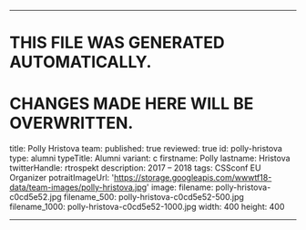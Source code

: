 ----

# THIS FILE WAS GENERATED AUTOMATICALLY.
# CHANGES MADE HERE WILL BE OVERWRITTEN.

title: Polly Hristova
team:
  published: true
  reviewed: true
  id: polly-hristova
  type: alumni
  typeTitle: Alumni
  variant: c
  firstname: Polly
  lastname: Hristova
  twitterHandle: rtrospekt
  description: 2017 – 2018
  tags: CSSconf EU Organizer
  potraitImageUrl: 'https://storage.googleapis.com/wwwtf18-data/team-images/polly-hristova.jpg'
  image:
    filename: polly-hristova-c0cd5e52.jpg
    filename_500: polly-hristova-c0cd5e52-500.jpg
    filename_1000: polly-hristova-c0cd5e52-1000.jpg
    width: 400
    height: 400

----

